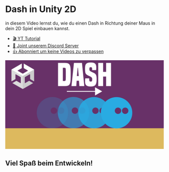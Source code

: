 # Dash in Unity 2D

in diesem Video lernst du, wie du einen Dash in Richtung deiner Maus in dein 2D Spiel einbauen kannst.

- [🎬 YT Tutorial](https://youtu.be/3InIkzORTYw)
- [💬 Joint unserem Discord Server](https://discord.gg/cY5RW7D95u)
- [👍 Abonniert um keine Videos zu verpassen](https://www.youtube.com/@prezipgames)

![](Images/Dash.png)

## Viel Spaß beim Entwickeln!
